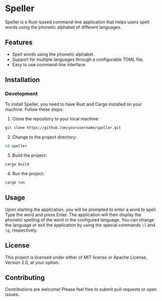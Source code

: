 # Speller

Speller is a Rust-based command-line application that helps users spell words using the phonetic alphabet of different languages. 

## Features

- Spell words using the phonetic alphabet.
- Support for multiple languages through a configurable TOML file.
- Easy to use command-line interface.

## Installation

### Development

To install Speller, you need to have Rust and Cargo installed on your machine. Follow these steps:

1. Clone the repository to your local machine:

```sh
git clone https://github.com/yourusername/speller.git
```

2. Change to the project directory:

```sh
cd speller
```

3. Build the project:

```sh
cargo build
```

4. Run the project:

```sh
cargo run
```

## Usage

Upon starting the application, you will be prompted to enter a word to spell. Type the word and press Enter. The application will then display the phonetic spelling of the word in the configured language. You can change the language or exit the application by using the special commands `\l` and `\q`, respectively.

## License

This project is licensed under either of MIT license or Apache License, Version 2.0, at your option.

## Contributing

Contributions are welcome! Please feel free to submit pull requests or open issues.